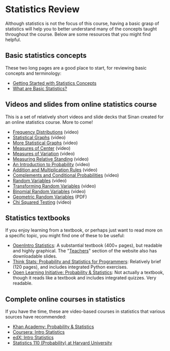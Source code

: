 # Statistics Review

Although statistics is not the focus of this course, having a basic grasp of statistics will help you to better understand many of the concepts taught throughout the course. Below are some resources that you might find helpful.

## Basic statistics concepts

These two long pages are a good place to start, for reviewing basic concepts and terminology:

 * [Getting Started with Statistics Concepts](http://www.statsoft.com/Textbook/Elementary-Statistics-Concepts)
 * [What are Basic Statistics?](http://www.statsoft.com/Textbook/Basic-Statistics)

## Videos and slides from online statistics course

This is a set of relatively short videos and slide decks that Sinan created for an online statistics course. More to come!

 * [Frequency Distributions](https://www.dropbox.com/s/xe6nxzzgf4xgcr9/2.2%20Frequency%20Distributions.mp4) (video)
 * [Statistical Graphs](https://www.dropbox.com/s/g77eblyu2zle8pp/2.3%20Statistical%20Graphs.mp4) (video)
 * [More Statistical Graphs](https://www.dropbox.com/s/n4wacu0lfrkqu8v/2.4%20Stat%20Graphs%20Part%202.mp4) (video)
 * [Measures of Center](https://www.dropbox.com/s/k3zhckq0enqxmu4/3.2%20Measures%20of%20Center.mp4) (video)
 * [Measures of Variation](https://www.dropbox.com/s/rhbtdqrto90asrs/3.3%20Measures%20of%20Variation.mp4) (video)
 * [Measuring Relative Standing](https://www.dropbox.com/s/b2i27g24mun1ncy/3.4%20Measuring%20Relative%20Standing.mp4) (video)
 * [An Introduction to Probability](https://www.dropbox.com/s/vsll9aoyvvou5ae/An%20Introduction%20to%20Probability.mp4) (video)
 * [Addition and Multiplication Rules](https://www.dropbox.com/s/l95kitco1xhqph0/The%20Addition%20and%20Multiplication%20Rules.mp4) (video)
 * [Complements and Conditional Probabilities](https://www.dropbox.com/s/9bjeh9i2011tmlo/Complements%20and%20Conditional%20Probability.mp4) (video)
 * [Random Variables](https://www.dropbox.com/s/xuwi5uutzc3ddxp/6.1%20Random%20Variables.mp4) (video)
 * [Transforming Random Variables](https://www.dropbox.com/s/3rb2m4oc0c6zlxu/Transforming%20Random%20Variables.mp4) (video)
 * [Binomial Random Variables](https://www.dropbox.com/s/fptvsqvxoc7nnvg/6.3BinomialRandomVariables.mp4) (video)
 * [Geometric Random Variables](https://www.dropbox.com/s/xmbiskia5m4ob8d/6.3-2.pdf) (PDF)
 * [Chi Squared Testing](https://www.dropbox.com/s/7wi01sy2gdmyr3g/chi%20squared.mp4) (video)

## Statistics textbooks

If you enjoy learning from a textbook, or perhaps just want to read more on a specific topic, you might find one of these to be useful:

 * [OpenIntro Statistics](http://www.openintro.org/stat/textbook.php): A substantial textbook (400+ pages), but readable and highly graphical. The "[Teachers](http://www.openintro.org/stat/teachers.php)" section of the website also has downloadable slides.
 * [Think Stats: Probability and Statistics for Programmers](http://www.greenteapress.com/thinkstats/): Relatively brief (120 pages), and includes integrated Python exercises.
 * [Open Learning Initiative: Probability & Statistics](http://oli.cmu.edu/courses/free-open/statistics-course-details/): Not actually a textbook, though it reads like a textbook and includes integrated quizzes. Very readable.

## Complete online courses in statistics

If you have the time, these are video-based courses in statistics that various sources have recommended:

 * [Khan Academy: Probability & Statistics](https://www.khanacademy.org/math/probability)
 * [Coursera: Intro Statistics](https://www.coursera.org/course/introstats)
 * [edX: Intro Statistics](https://www.edx.org/course/uc-berkeleyx/uc-berkeleyx-stat2-1x-introduction-1138)
 * [Statistics 110 (Probability) at Harvard University](https://www.youtube.com/playlist?list=PL2SOU6wwxB0uwwH80KTQ6ht66KWxbzTIo)
